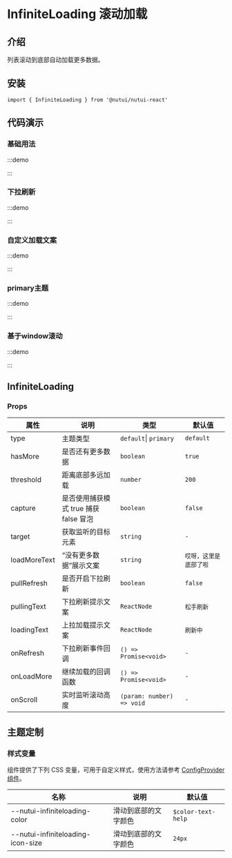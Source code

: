 # InfiniteLoading 滚动加载

## 介绍

列表滚动到底部自动加载更多数据。

## 安装

```tsx
import { InfiniteLoading } from '@nutui/nutui-react'
```

## 代码演示

### 基础用法

:::demo

<CodeBlock src='h5/demo1.tsx'></CodeBlock>

:::

### 下拉刷新

:::demo

<CodeBlock src='h5/demo2.tsx'></CodeBlock>

:::

### 自定义加载文案

:::demo

<CodeBlock src='h5/demo3.tsx'></CodeBlock>

:::

### primary主题

:::demo

<CodeBlock src='h5/demo4.tsx'></CodeBlock>

:::

### 基于window滚动

:::demo

<CodeBlock src='h5/demo5.tsx'></CodeBlock>

:::

## InfiniteLoading

### Props

| 属性 | 说明 | 类型 | 默认值 |
| --- | --- | --- | --- |
| type | 主题类型 | `default`\| `primary` | `default` |
| hasMore | 是否还有更多数据 | `boolean` | `true` |
| threshold | 距离底部多远加载 | `number` | `200` |
| capture | 是否使用捕获模式 true 捕获 false 冒泡 | `boolean` | `false` |
| target | 获取监听的目标元素 | `string` | `-` |
| loadMoreText | “没有更多数据”展示文案 | `string` | `哎呀，这里是底部了啦` |
| pullRefresh | 是否开启下拉刷新 | `boolean` | `false` |
| pullingText | 下拉刷新提示文案 | `ReactNode` | `松手刷新` |
| loadingText | 上拉加载提示文案 | `ReactNode` | `刷新中` |
| onRefresh | 下拉刷新事件回调 | `() => Promise<void>` | `-` |
| onLoadMore | 继续加载的回调函数 | `() => Promise<void>` | `-` |
| onScroll | 实时监听滚动高度 | `(param: number) => void` | `-` |

## 主题定制

### 样式变量

组件提供了下列 CSS 变量，可用于自定义样式，使用方法请参考 [ConfigProvider 组件](#/zh-CN/component/configprovider)。

| 名称 | 说明 | 默认值 |
| --- | --- | --- |
| \--nutui-infiniteloading-color | 滑动到底部的文字颜色 | `$color-text-help` |
| \--nutui-infiniteloading-icon-size | 滑动到底部的文字颜色 | `24px` |